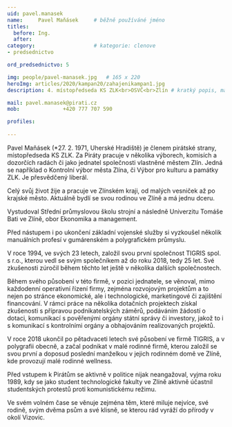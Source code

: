 ```yaml
---
uid: pavel.manasek
name:     Pavel Maňásek  	# běžně používáné jméno
titles:
  before: Ing.
  after:
category:                   # kategorie: clenove
- predsednictvo

ord_predsednictvo: 5

img: people/pavel-manasek.jpg   # 165 x 220
heroImg: articles/2020/kampan20/zahajenikampan1.jpg
description: 4. místopředseda KS ZLK<br>OSVČ<br>Zlín # kratký popis, max 160 znaků

mail: pavel.manasek@pirati.cz
mob:			  +420 777 707 590

profiles:
  
---
```

Pavel Maňásek (*27. 2. 1971, Uherské Hradiště) je členem pirátské strany, místopředseda KS ZLK. Za Piráty pracuje v několika výborech, komisích a dozorčích radách či jako jednatel společnosti vlastněné městem Zlín. Jedná se například o Kontrolní výbor města Zlína, či Výbor pro kulturu a památky ZLK. Je přesvědčený liberál.

Celý svůj život žije a pracuje ve Zlínském kraji, od malých vesniček až po krajské město. Aktuálně bydlí se svou rodinou ve Zlíně a má jednu dceru. 

Vystudoval Střední průmyslovou školu strojní a následně Univerzitu Tomáše Bati ve Zlíně, obor Ekonomika a management. 

Před nástupem i po ukončení základní vojenské služby si vyzkoušel několik manuálních profesí v gumárenském a polygrafickém průmyslu. 

V roce 1994, ve svých 23 letech, založil svou první společnost TIGRIS spol. s r.o., kterou vedl se svým společníkem až do roku 2018, tedy 25 let. Své zkušenosti zúročil během těchto let ještě v několika dalších společnostech.

Během svého působení v této firmě, v pozici jednatele, se věnoval, mimo každodenní operativní řízení firmy, zejména rozvojovým projektům a to nejen po stránce ekonomické, ale i technologické, marketingové či zajištění financování. V rámci práce na několika dotačních projektech získal zkušenosti s přípravou podnikatelských záměrů, podáváním žádostí o dotaci, komunikací s pověřenými orgány státní správy či investory, jakož to i s komunikací s kontrolními orgány a obhajováním realizovaných projektů. 

V roce 2018 ukončil po pětadvaceti letech své působení ve firmě TIGRIS, a v polygrafii obecně, a začal podnikat v malé rodinné firmě, kterou založil se svou první a doposud poslední manželkou v jejich rodinném domě ve Zlíně, kde provozují malé rodinné wellness.

Před vstupem k Pirátům se aktivně v politice nijak neangažoval, vyjma roku 1989, kdy se jako student technologické fakulty ve Zlíně aktivně účastnil studentských protestů proti komunistickému režimu. 

Ve svém volném čase se věnuje zejména těm, které miluje nejvíce, své rodině, svým dvěma psům a své klisně, se kterou rád vyráží do přírody v okolí Vizovic.
